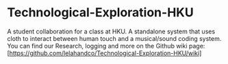 # Technological-Exploration-HKU
A student collaboration for a class at HKU. A standalone system that uses cloth to interact between human touch and a musical/sound coding system.
You can find our Research, logging and more on the Github wiki page: [https://github.com/lelahandco/Technological-Exploration-HKU/wiki]
